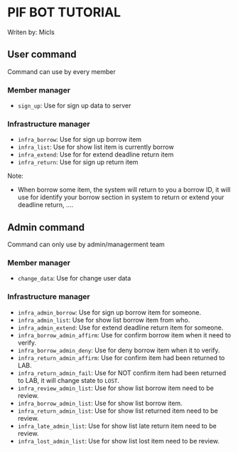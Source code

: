 # PIF BOT TUTORIAL

Writen by: Micls

## User command

Command can use by every member

### Member manager

- `sign_up`: Use for sign up data to server

### Infrastructure manager

- `infra_borrow`: Use for sign up borrow item
- `infra_list`: Use for show list item is currently borrow
- `infra_extend`: Use for for extend deadline return item
- `infra_return`: Use for sign up return item

Note:
- When borrow some item, the system will return to you a borrow ID, it will use for identify your borrow section in system to return or extend your deadline return, ....

## Admin command

Command can only use by admin/managerment team

### Member manager

- `change_data`: Use for change user data

### Infrastructure manager

- `infra_admin_borrow`: Use for sign up borrow item for someone.
- `infra_admin_list`: Use for show list borrow item from who.
- `infra_admin_extend`: Use for extend deadline return item for someone.
- `infra_borrow_admin_affirm`: Use for confirm borrow item when it need to verify.
- `infra_borrow_admin_deny`: Use for deny borrow item when it to verify.
- `infra_return_admin_affirm`: Use for confirm item had been returned to LAB.
- `infra_return_admin_fail`: Use for NOT confirm item had been returned to LAB, it will change state to `LOST`.
- `infra_review_admin_list`: Use for show list borrow item need to be review.
- `infra_borrow_admin_list`: Use for show list borrow item.
- `infra_return_admin_list`: Use for show list returned item need to be review.
- `infra_late_admin_list`: Use for show list late return item need to be review.
- `infra_lost_admin_list`: Use for show list lost item need to be review.